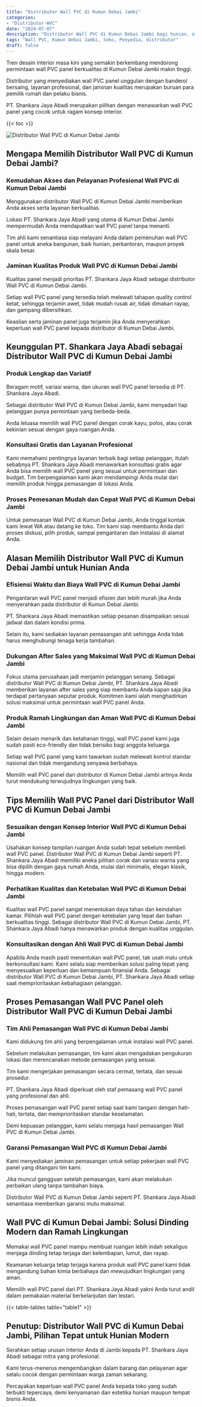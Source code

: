 ```yaml
---
title: "Distributor Wall PVC di Kumun Debai Jambi"
categories: 
- "Distributor-WVC"
date: "2024-07-07"
description: "Distributor Wall PVC di Kumun Debai Jambi bagi hunian, office, dan gerai. Panel berkualitas, beragam motif, warna modern, dengan layanan instalasi dikerjakan oleh tim ahli dan garansi resmi!|Jasa distribusi Wall PVC di Kumun Debai Jambi bagi kebutuhan hunian, office, atau toko, dengan produk unggulan dan instalasi oleh tim berpengalaman serta garansi resmi.|Alternatif Wall PVC di Kumun Debai Jambi yang andal untuk tempat tinggal, kantor, dan ritel, dengan produk unggulan dan pemasangan oleh teknisi ahli dan jaminan resmi.|Penyediaan Wall PVC di Kumun Debai Jambi untuk rumah, kantor, dan toko, dengan produk terbaik dan penempatan ditangani oleh tim profesional, lengkap dengan jaminan resmi.}"
tags: "Wall PVC, Kumun Debai Jambi, toko, Penyedia, distributor"
draft: false
---
```


Tren desain interior masa kini yang semakin berkembang mendorong permintaan wall PVC panel berkualitas di Kumun Debai Jambi makin tinggi.

Distributor yang menyediakan wall PVC panel unggulan dengan banderol bersaing, layanan profesional, dan jaminan kualitas merupakan buruan para pemilik rumah dan pelaku bisnis.

PT. Shankara Jaya Abadi merupakan pilihan dengan menawarkan wall PVC panel yang cocok untuk ragam konsep interior.

{{< toc >}}

![Distributor Wall PVC di Kumun Debai Jambi](/images/Distributor-WVC/Distributor-Wall-PVC-di-Kumun-Debai-Jambi.png)


## Mengapa Memilih Distributor Wall PVC di Kumun Debai Jambi?

### Kemudahan Akses dan Pelayanan Profesional Wall PVC di Kumun Debai Jambi

Menggunakan distributor Wall PVC di Kumun Debai Jambi memberikan Anda akses serta layanan berkualitas.

Lokasi PT. Shankara Jaya Abadi yang utama di Kumun Debai Jambi mempermudah Anda mendapatkan wall PVC panel tanpa menanti.

Tim ahli kami senantiasa siap melayani Anda dalam pemenuhan wall PVC panel untuk aneka bangunan, baik hunian, perkantoran, maupun proyek skala besar.

### Jaminan Kualitas Produk Wall PVC di Kumun Debai Jambi

Kualitas panel menjadi prioritas PT. Shankara Jaya Abadi sebagai distributor Wall PVC di Kumun Debai Jambi.

Setiap wall PVC panel yang tersedia telah melewati tahapan quality control ketat, sehingga terjamin awet, tidak mudah rusak air, tidak dimakan rayap, dan gampang dibersihkan.

Keaslian serta jaminan panel juga terjamin jika Anda menyerahkan keperluan wall PVC panel kepada distributor di Kumun Debai Jambi.

## Keunggulan PT. Shankara Jaya Abadi sebagai Distributor Wall PVC di Kumun Debai Jambi

### Produk Lengkap dan Variatif

Beragam motif, variasi warna, dan ukuran wall PVC panel tersedia di PT. Shankara Jaya Abadi.

Sebagai distributor Wall PVC di Kumun Debai Jambi, kami menyadari tiap pelanggan punya permintaan yang berbeda-beda.

Anda leluasa memilih wall PVC panel dengan corak kayu, polos, atau corak kekinian sesuai dengan gaya ruangan Anda.

### Konsultasi Gratis dan Layanan Profesional

Kami memahami pentingnya layanan terbaik bagi setiap pelanggan, itulah sebabnya PT. Shankara Jaya Abadi menawarkan konsultasi gratis agar Anda bisa memilih wall PVC panel yang sesuai untuk permintaan dan budget. Tim berpengalaman kami akan mendampingi Anda mulai dari memilih produk hingga pemasangan di lokasi Anda.

### Proses Pemesanan Mudah dan Cepat Wall PVC di Kumun Debai Jambi

Untuk pemesanan Wall PVC di Kumun Debai Jambi, Anda tinggal kontak kami lewat WA atau datang ke toko. Tim kami siap membantu Anda dari proses diskusi, pilih produk, sampai pengantaran dan instalasi di alamat Anda.

## Alasan Memilih Distributor Wall PVC di Kumun Debai Jambi untuk Hunian Anda

### Efisiensi Waktu dan Biaya Wall PVC di Kumun Debai Jambi

Pengantaran wall PVC panel menjadi efisien dan lebih murah jika Anda menyerahkan pada distributor di Kumun Debai Jambi.

PT. Shankara Jaya Abadi memastikan setiap pesanan disampaikan sesuai jadwal dan dalam kondisi prima.

Selain itu, kami sediakan layanan pemasangan ahli sehingga Anda tidak harus menghubungi tenaga kerja tambahan.

### Dukungan After Sales yang Maksimal Wall PVC di Kumun Debai Jambi

Fokus utama perusahaan jadi menjamin pelanggan senang. Sebagai distributor Wall PVC di Kumun Debai Jambi, PT. Shankara Jaya Abadi memberikan layanan after sales yang siap membantu Anda kapan saja jika terdapat pertanyaan seputar produk. Komitmen kami ialah menghadirkan solusi maksimal untuk permintaan wall PVC panel Anda.

### Produk Ramah Lingkungan dan Aman Wall PVC di Kumun Debai Jambi

Selain desain menarik dan ketahanan tinggi, wall PVC panel kami juga sudah pasti eco-friendly dan tidak berisiko bagi anggota keluarga.

Setiap wall PVC panel yang kami tawarkan sudah melewati kontrol standar nasional dan tidak mengandung senyawa berbahaya.

Memilih wall PVC panel dari distributor di Kumun Debai Jambi artinya Anda turut mendukung terwujudnya lingkungan yang baik.

## Tips Memilih Wall PVC Panel dari Distributor Wall PVC di Kumun Debai Jambi

### Sesuaikan dengan Konsep Interior Wall PVC di Kumun Debai Jambi

Usahakan konsep tampilan ruangan Anda sudah tepat sebelum membeli wall PVC panel. Distributor Wall PVC di Kumun Debai Jambi seperti PT. Shankara Jaya Abadi memiliki aneka pilihan corak dan variasi warna yang bisa dipilih dengan gaya rumah Anda, mulai dari minimalis, elegan klasik, hingga modern.

### Perhatikan Kualitas dan Ketebalan Wall PVC di Kumun Debai Jambi

Kualitas wall PVC panel sangat menentukan daya tahan dan keindahan kamar. Pilihlah wall PVC panel dengan ketebalan yang tepat dan bahan berkualitas tinggi. Sebagai distributor Wall PVC di Kumun Debai Jambi, PT. Shankara Jaya Abadi hanya menawarkan produk dengan kualitas unggulan.

### Konsultasikan dengan Ahli Wall PVC di Kumun Debai Jambi

Apabila Anda masih pasti menentukan wall PVC panel, tak usah malu untuk berkonsultasi kami. Kami selalu siap memberikan solusi paling tepat yang menyesuaikan keperluan dan kemampuan finansial Anda. Sebagai distributor Wall PVC di Kumun Debai Jambi, PT. Shankara Jaya Abadi setiap saat memprioritaskan kebahagiaan pelanggan.

## Proses Pemasangan Wall PVC Panel oleh Distributor Wall PVC di Kumun Debai Jambi

### Tim Ahli Pemasangan Wall PVC di Kumun Debai Jambi

Kami didukung tim ahli yang berpengalaman untuk instalasi wall PVC panel.

Sebelum melakukan pemasangan, tim kami akan mengadakan pengukuran lokasi dan merencanakan metode pemasangan yang sesuai.

Tim kami mengerjakan pemasangan secara cermat, tertata, dan sesuai prosedur.

PT. Shankara Jaya Abadi diperkuat oleh staf pemasang wall PVC panel yang profesional dan ahli.

Proses pemasangan wall PVC panel setiap saat kami tangani dengan hati-hati, tertata, dan memprioritaskan standar keselamatan.

Demi kepuasan pelanggan, kami selalu menjaga hasil pemasangan Wall PVC di Kumun Debai Jambi.

### Garansi Pemasangan Wall PVC di Kumun Debai Jambi

Kami menyediakan jaminan pemasangan untuk setiap pekerjaan wall PVC panel yang ditangani tim kami.

Jika muncul gangguan setelah pemasangan, kami akan melakukan perbaikan ulang tanpa tambahan biaya.

Distributor Wall PVC di Kumun Debai Jambi seperti PT. Shankara Jaya Abadi senantiasa memberikan garansi mutu maksimal.

## Wall PVC di Kumun Debai Jambi: Solusi Dinding Modern dan Ramah Lingkungan

Memakai wall PVC panel mampu membuat ruangan lebih indah sekaligus menjaga dinding tetap terjaga dari kelembapan, lumut, dan rayap.

Keamanan keluarga tetap terjaga karena produk wall PVC panel kami tidak mengandung bahan kimia berbahaya dan mewujudkan lingkungan yang aman.

Memilih wall PVC panel dari PT. Shankara Jaya Abadi yakni Anda turut andil dalam pemakaian material berkelanjutan dan lestari.

{{< table-tables table="table1" >}}

## Penutup: Distributor Wall PVC di Kumun Debai Jambi, Pilihan Tepat untuk Hunian Modern

Serahkan setiap urusan interior Anda di Jambi kepada PT. Shankara Jaya Abadi sebagai mitra yang profesional.

Kami terus-menerus mengembangkan dalam barang dan pelayanan agar selalu cocok dengan permintaan warga zaman sekarang.

Percayakan keperluan wall PVC panel Anda kepada toko yang sudah terbukti tepercaya, demi kenyamanan dan estetika hunian maupun tempat bisnis Anda.